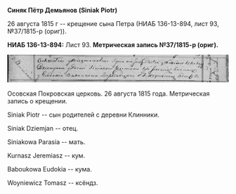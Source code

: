 **Синяк Пётр Демьянов (Siniak Piotr)**

26 августа 1815 г -- крещение сына Петра (НИАБ 136-13-894, лист 93,
№37/1815-р (ориг)).

**НИАБ 136-13-894:** Лист 93. **Метрическая запись №37/1815-р (ориг).**

![](./media/31ef72b2bc595f3291a7d3f01a69508620492378.png)

Осовская Покровская церковь. 26 августа 1815 года. Метрическая запись о
крещении.

Siniak Piotr -- сын родителей с деревни Клинники.

Siniak Dziemjan -- отец.

Siniakowa Parasia -- мать.

Kurnasz Jeremiasz -- кум.

Baboukowa Eudokia -- кума.

Woyniewicz Tomasz -- ксёндз.
